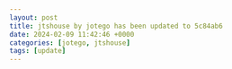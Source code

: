 ```yaml
---
layout: post
title: jtshouse by jotego has been updated to 5c84ab6
date: 2024-02-09 11:42:46 +0000
categories: [jotego, jtshouse]
tags: [update]
---
```


